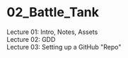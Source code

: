 # 02_Battle_Tank

Lecture 01: Intro, Notes, Assets  
Lecture 02: GDD  
Lecture 03: Setting up a GitHub "Repo"